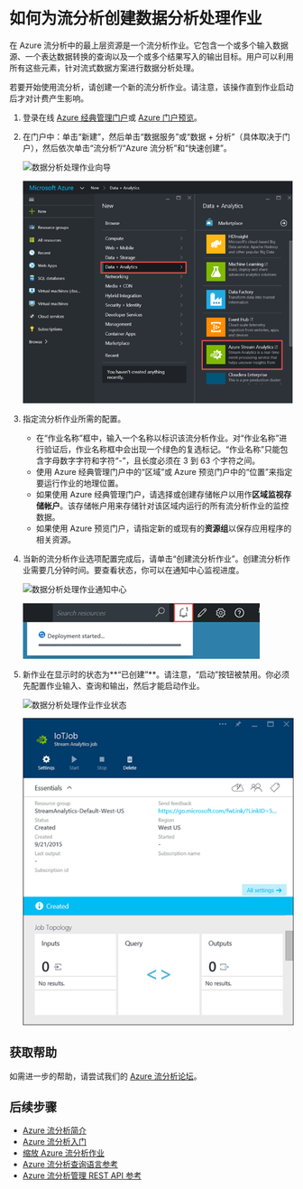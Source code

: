<properties 
	pageTitle="如何为流分析创建数据分析处理作业 | Azure" 
	description="为流分析创建数据分析处理作业 | 学习路径段。"
	keywords="数据分析处理"
	documentationCenter=""
	services="stream-analytics"
	authors="jeffstokes72" 
	manager="jhubbard" 
	editor="cgronlun"/>  


<tags 
	ms.service="stream-analytics" 
	ms.devlang="na" 
	ms.topic="article" 
	ms.tgt_pltfrm="na" 
	ms.workload="data-services" 
	ms.date="09/26/2016" 
	wacn.date="11/14/2016" 
	ms.author="jeffstok"/>  


# 如何为流分析创建数据分析处理作业

在 Azure 流分析中的最上层资源是一个流分析作业。它包含一个或多个输入数据源、一个表达数据转换的查询以及一个或多个结果写入的输出目标。用户可以利用所有这些元素，针对流式数据方案进行数据分析处理。

若要开始使用流分析，请创建一个新的流分析作业。请注意，该操作直到作业启动后才对计费产生影响。

1.  登录在线 [Azure 经典管理门户](http://manage.windowsazure.cn)或 [Azure 门户预览](https://portal.azure.cn/)。
2.  在门户中：单击“新建”，然后单击“数据服务”或“数据 + 分析”（具体取决于门户），然后依次单击“流分析”/“Azure 流分析”和“快速创建”。

    ![数据分析处理作业向导](./media/stream-analytics-create-a-job/1-stream-analytics-create-a-job.png)  


    ![创建数据分析处理作业](./media/stream-analytics-create-a-job/4-stream-analytics-create-a-job.png)  


3.  指定流分析作业所需的配置。
	- 在“作业名称”框中，输入一个名称以标识该流分析作业。对“作业名称”进行验证后，作业名称框中会出现一个绿色的复选标记。“作业名称”只能包含字母数字字符和字符“-”，且长度必须在 3 到 63 个字符之间。
	- 使用 Azure 经典管理门户中的“区域”或 Azure 预览门户中的“位置”来指定要运行作业的地理位置。
	- 如果使用 Azure 经典管理门户，请选择或创建存储帐户以用作**区域监视存储帐户**。该存储帐户用来存储针对该区域内运行的所有流分析作业的监控数据。
	- 如果使用 Azure 预览门户，请指定新的或现有的**资源组**以保存应用程序的相关资源。

4.  当新的流分析作业选项配置完成后，请单击“创建流分析作业”。创建流分析作业需要几分钟时间。要查看状态，你可以在通知中心监视进度。

    ![数据分析处理作业通知中心](./media/stream-analytics-create-a-job/2-stream-analytics-create-a-job.png)  


    ![Azure 门户数据分析处理作业创建作业](./media/stream-analytics-create-a-job/5-stream-analytics-create-a-job.png)  


5.  新作业在显示时的状态为**“已创建”**。请注意，“启动”按钮被禁用。你必须先配置作业输入、查询和输出，然后才能启动作业。

    ![数据分析处理作业作业状态](./media/stream-analytics-create-a-job/3-stream-analytics-create-a-job.png)  


    ![Azure 门户数据分析处理作业作业状态](./media/stream-analytics-create-a-job/6-stream-analytics-create-a-job.png)  


## 获取帮助
如需进一步的帮助，请尝试我们的 [Azure 流分析论坛](https://social.msdn.microsoft.com/Forums/zh-cn/home?forum=AzureStreamAnalytics)。

## 后续步骤

- [Azure 流分析简介](/documentation/articles/stream-analytics-introduction/)
- [Azure 流分析入门](/documentation/articles/stream-analytics-get-started/)
- [缩放 Azure 流分析作业](/documentation/articles/stream-analytics-scale-jobs/)
- [Azure 流分析查询语言参考](https://msdn.microsoft.com/zh-cn/library/azure/dn834998.aspx)
- [Azure 流分析管理 REST API 参考](https://msdn.microsoft.com/zh-cn/library/azure/dn835031.aspx)

<!---HONumber=Mooncake_1107_2016-->